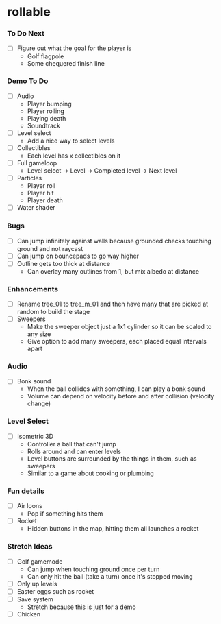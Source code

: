 # rollable

### To Do Next

- [ ] Figure out what the goal for the player is
  - Golf flagpole
  - Some chequered finish line

### Demo To Do

- [ ] Audio
  - Player bumping
  - Player rolling
  - Playing death
  - Soundtrack
- [ ] Level select
  - Add a nice way to select levels
- [ ] Collectibles
  - Each level has x collectibles on it
- [ ] Full gameloop
  - Level select -> Level -> Completed level -> Next level
- [ ] Particles
  - Player roll
  - Player hit
  - Player death
- [ ] Water shader

### Bugs

- [ ] Can jump infinitely against walls because grounded checks touching ground and not raycast
- [ ] Can jump on bouncepads to go way higher
- [ ] Outline gets too thick at distance
  - Can overlay many outlines from 1, but mix albedo at distance

### Enhancements

- [ ] Rename tree_01 to tree_m_01 and then have many that are picked at random to build the stage
- [ ] Sweepers
  - Make the sweeper object just a 1x1 cylinder so it can be scaled to any size
  - Give option to add many sweepers, each placed equal intervals apart

### Audio

- [ ] Bonk sound
  - When the ball collides with something, I can play a bonk sound
  - Volume can depend on velocity before and after collision (velocity change)

### Level Select

- [ ] Isometric 3D
  - Controller a ball that can't jump
  - Rolls around and can enter levels
  - Level buttons are surrounded by the things in them, such as sweepers
  - Similar to a game about cooking or plumbing

### Fun details

- [ ] Air loons
  - Pop if something hits them
- [ ] Rocket
  - Hidden buttons in the map, hitting them all launches a rocket

### Stretch Ideas

- [ ] Golf gamemode
  - Can jump when touching ground once per turn
  - Can only hit the ball (take a turn) once it's stopped moving
- [ ] Only up levels
- [ ] Easter eggs such as rocket
- [ ] Save system
  - Stretch because this is just for a demo
- [ ] Chicken
